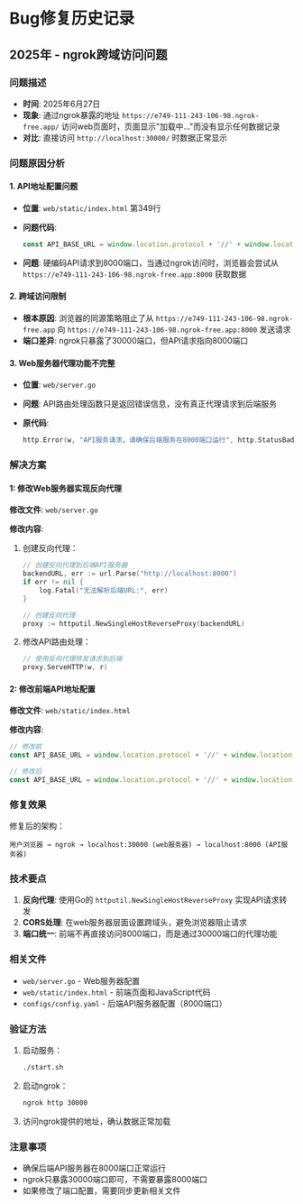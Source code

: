 # Bug修复历史记录

## 2025年 - ngrok跨域访问问题

### 问题描述
- **时间**: 2025年6月27日
- **现象**: 通过ngrok暴露的地址 `https://e749-111-243-106-98.ngrok-free.app/` 访问web页面时，页面显示"加载中..."而没有显示任何数据记录
- **对比**: 直接访问 `http://localhost:30000/` 时数据正常显示

### 问题原因分析

#### 1. API地址配置问题
- **位置**: `web/static/index.html` 第349行
- **问题代码**:
  
  ```javascript
  const API_BASE_URL = window.location.protocol + '//' + window.location.hostname + ':8000';
  ```
- **问题**: 硬编码API请求到8000端口，当通过ngrok访问时，浏览器会尝试从 `https://e749-111-243-106-98.ngrok-free.app:8000` 获取数据

#### 2. 跨域访问限制
- **根本原因**: 浏览器的同源策略阻止了从 `https://e749-111-243-106-98.ngrok-free.app` 向 `https://e749-111-243-106-98.ngrok-free.app:8000` 发送请求
- **端口差异**: ngrok只暴露了30000端口，但API请求指向8000端口

#### 3. Web服务器代理功能不完整
- **位置**: `web/server.go`
- **问题**: API路由处理函数只是返回错误信息，没有真正代理请求到后端服务
- **原代码**:
  
  ```go
  http.Error(w, "API服务请求，请确保后端服务在8000端口运行", http.StatusBadGateway)
  ```

### 解决方案

#### 1: 修改Web服务器实现反向代理

**修改文件**: `web/server.go`

**修改内容**:

1. 创建反向代理：
   ```go
   // 创建反向代理到后端API服务器
   backendURL, err := url.Parse("http://localhost:8000")
   if err != nil {
       log.Fatal("无法解析后端URL:", err)
   }
   
   // 创建反向代理
   proxy := httputil.NewSingleHostReverseProxy(backendURL)
   ```

2. 修改API路由处理：
   ```go
   // 使用反向代理转发请求到后端
   proxy.ServeHTTP(w, r)
   ```

#### 2: 修改前端API地址配置

**修改文件**: `web/static/index.html`

**修改内容**:
```javascript
// 修改前
const API_BASE_URL = window.location.protocol + '//' + window.location.hostname + ':8000';

// 修改后
const API_BASE_URL = window.location.protocol + '//' + window.location.host;
```

### 修复效果

修复后的架构：
```
用户浏览器 → ngrok → localhost:30000 (web服务器) → localhost:8000 (API服务器)
```

### 技术要点

1. **反向代理**: 使用Go的 `httputil.NewSingleHostReverseProxy` 实现API请求转发
2. **CORS处理**: 在web服务器层面设置跨域头，避免浏览器阻止请求
3. **端口统一**: 前端不再直接访问8000端口，而是通过30000端口的代理功能

### 相关文件

- `web/server.go` - Web服务器配置
- `web/static/index.html` - 前端页面和JavaScript代码
- `configs/config.yaml` - 后端API服务器配置（8000端口）

### 验证方法

1. 启动服务：
   ```bash
   ./start.sh
   ```

2. 启动ngrok：
   ```bash
   ngrok http 30000
   ```

3. 访问ngrok提供的地址，确认数据正常加载

### 注意事项

- 确保后端API服务器在8000端口正常运行
- ngrok只暴露30000端口即可，不需要暴露8000端口
- 如果修改了端口配置，需要同步更新相关文件
